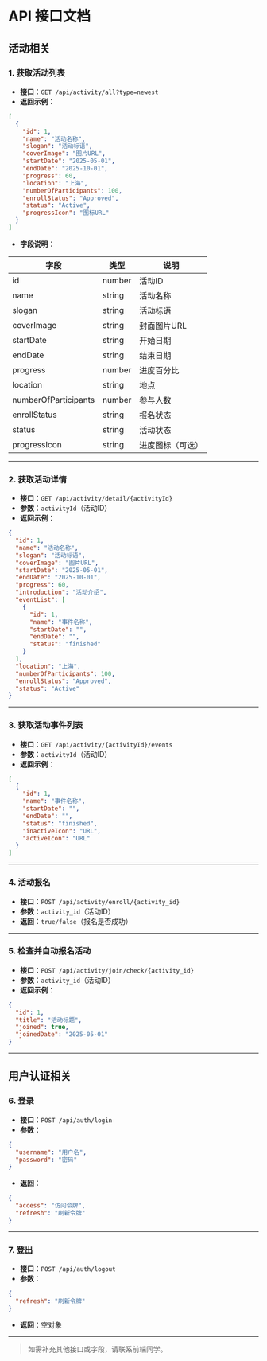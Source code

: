 # API 接口文档

## 活动相关

### 1. 获取活动列表

- **接口**：`GET /api/activity/all?type=newest`
- **返回示例**：

```json
[
  {
    "id": 1,
    "name": "活动名称",
    "slogan": "活动标语",
    "coverImage": "图片URL",
    "startDate": "2025-05-01",
    "endDate": "2025-10-01",
    "progress": 60,
    "location": "上海",
    "numberOfParticipants": 100,
    "enrollStatus": "Approved",
    "status": "Active",
    "progressIcon": "图标URL"
  }
]
```

- **字段说明**：

| 字段                  | 类型     | 说明           |
|----------------------|---------|----------------|
| id                   | number  | 活动ID         |
| name                 | string  | 活动名称       |
| slogan               | string  | 活动标语       |
| coverImage           | string  | 封面图片URL    |
| startDate            | string  | 开始日期       |
| endDate              | string  | 结束日期       |
| progress             | number  | 进度百分比     |
| location             | string  | 地点           |
| numberOfParticipants | number  | 参与人数       |
| enrollStatus         | string  | 报名状态       |
| status               | string  | 活动状态       |
| progressIcon         | string  | 进度图标（可选）|

---

### 2. 获取活动详情

- **接口**：`GET /api/activity/detail/{activityId}`
- **参数**：`activityId`（活动ID）
- **返回示例**：

```json
{
  "id": 1,
  "name": "活动名称",
  "slogan": "活动标语",
  "coverImage": "图片URL",
  "startDate": "2025-05-01",
  "endDate": "2025-10-01",
  "progress": 60,
  "introduction": "活动介绍",
  "eventList": [
    {
      "id": 1,
      "name": "事件名称",
      "startDate": "",
      "endDate": "",
      "status": "finished"
    }
  ],
  "location": "上海",
  "numberOfParticipants": 100,
  "enrollStatus": "Approved",
  "status": "Active"
}
```

---

### 3. 获取活动事件列表

- **接口**：`GET /api/activity/{activityId}/events`
- **参数**：`activityId`（活动ID）
- **返回示例**：

```json
[
  {
    "id": 1,
    "name": "事件名称",
    "startDate": "",
    "endDate": "",
    "status": "finished",
    "inactiveIcon": "URL",
    "activeIcon": "URL"
  }
]
```

---

### 4. 活动报名

- **接口**：`POST /api/activity/enroll/{activity_id}`
- **参数**：`activity_id`（活动ID）
- **返回**：`true/false`（报名是否成功）

---

### 5. 检查并自动报名活动

- **接口**：`POST /api/activity/join/check/{activity_id}`
- **参数**：`activity_id`（活动ID）
- **返回示例**：

```json
{
  "id": 1,
  "title": "活动标题",
  "joined": true,
  "joinedDate": "2025-05-01"
}
```

---

## 用户认证相关

### 6. 登录

- **接口**：`POST /api/auth/login`
- **参数**：

```json
{
  "username": "用户名",
  "password": "密码"
}
```

- **返回**：

```json
{
  "access": "访问令牌",
  "refresh": "刷新令牌"
}
```

---

### 7. 登出

- **接口**：`POST /api/auth/logout`
- **参数**：

```json
{
  "refresh": "刷新令牌"
}
```

- **返回**：空对象

---

> 如需补充其他接口或字段，请联系前端同学。 
